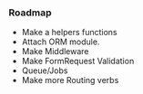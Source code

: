 ### Roadmap
* Make a helpers functions
* Attach ORM module.
* Make Middleware
* Make FormRequest Validation
* Queue/Jobs
* Make more Routing verbs
